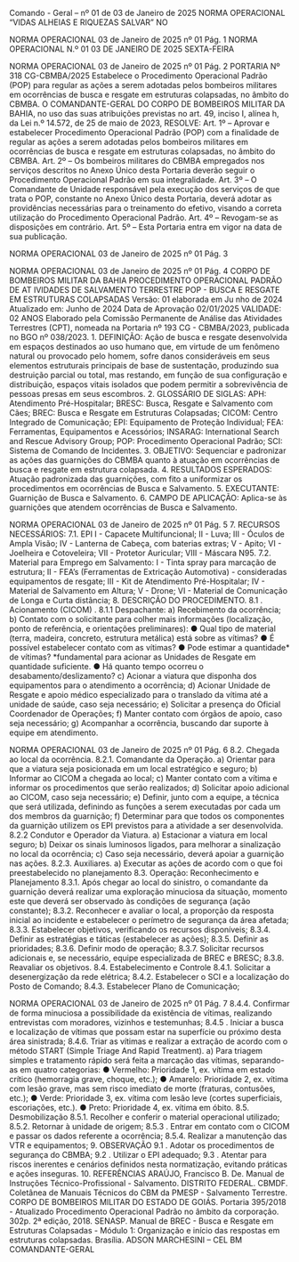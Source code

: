Comando - Geral   –   nº   01   de   03   de   Janeiro de 2025  NORMA OPERACIONAL  “VIDAS ALHEIAS   E RIQUEZAS   SALVAR”  NO

NORMA OPERACIONAL   03 de Janeiro de 2025   nº 01  Pág. 1  NORMA OPERACIONAL N.º 01  03 DE JANEIRO DE 2025  SEXTA-FEIRA

NORMA OPERACIONAL   03 de Janeiro de 2025   nº 01  Pág. 2  PORTARIA Nº 318 CG-CBMBA/2025  Estabelece o Procedimento Operacional Padrão (POP) para regular as ações a serem adotadas pelos bombeiros militares   em   ocorrências   de   busca   e   resgate   em estruturas colapsadas, no âmbito do CBMBA.  O COMANDANTE-GERAL DO CORPO DE BOMBEIROS MILITAR DA BAHIA,   no uso das suas atribuições previstas no art. 49, inciso I, alínea h, da Lei n.º 14.572, de 25 de maio de 2023,  RESOLVE:  Art. 1º   –   Aprovar e estabelecer Procedimento Operacional Padrão (POP) com a finalidade de regular as ações a serem adotadas pelos bombeiros militares em ocorrências de busca e resgate em estruturas colapsadas, no âmbito do CBMBA.  Art. 2º   –   Os bombeiros militares do CBMBA empregados nos serviços descritos no Anexo Único desta Portaria deverão seguir o Procedimento Operacional Padrão em sua integralidade.  Art. 3º   –   O Comandante de Unidade responsável pela execução dos serviços de que trata o POP, constante no Anexo Único desta Portaria, deverá adotar as providências necessárias para o treinamento do efetivo, visando a correta utilização do Procedimento Operacional Padrão.  Art. 4º   –   Revogam-se as disposições em contrário.  Art. 5º   –   Esta Portaria   entra em vigor na data de sua publicação.

NORMA OPERACIONAL   03 de Janeiro de 2025   nº 01  Pág. 3

NORMA OPERACIONAL   03 de Janeiro de 2025   nº 01  Pág. 4  CORPO   DE   BOMBEIROS  MILITAR DA BAHIA  PROCEDIMENTO   OPERACIONAL  PADRÃO   DE   AT IVIDADES DE  SALVAMENTO TERRESTRE  POP   -   BUSCA E RESGATE EM ESTRUTURAS  COLAPSADAS  Versão:   01   elaborada   em  Ju nho de 2024  Atualizado   em:  Junho de 2024  Data   de   Aprovação   02/01/2025  VALIDADE:   02 ANOS   Elaborado pela Comissão Permanente de Análise das Atividades Terrestres (CPT),  nomeada na Portaria nº 193 CG - CBMBA/2023, publicada no BGO nº 038/2023.  1. DEFINIÇÃO:  Ação de busca e resgate desenvolvida em espaços destinados ao uso humano que, em virtude de um fenômeno natural ou provocado pelo homem, sofre danos consideráveis em seus elementos estruturais principais de base de sustentação, produzindo sua destruição parcial ou total, mas restando, em função de sua configuração e distribuição, espaços vitais isolados que podem permitir a sobrevivência de pessoas presas em seus escombros.  2. GLOSSÁRIO DE SIGLAS:  APH:   Atendimento Pré-Hospitalar;  BRESC:   Busca, Resgate e Salvamento com Cães;  BREC:   Busca e Resgate em Estruturas Colapsadas;  CICOM:   Centro Integrado de Comunicação;  EPI:   Equipamento de Proteção Individual;  FEA:   Ferramentas, Equipamentos e Acessórios;  INSARAG:   International Search and Rescue Advisory Group;  POP:   Procedimento Operacional Padrão;  SCI:   Sistema de Comando de Incidentes.  3. OBJETIVO:  Sequenciar e padronizar as ações das guarnições do CBMBA quanto à atuação em ocorrências de busca e resgate em estrutura colapsada.  4. RESULTADOS ESPERADOS:  Atuação padronizada das guarnições, com fito a uniformizar os procedimentos em ocorrências de Busca e Salvamento.  5. EXECUTANTE:  Guarnição de Busca e Salvamento.  6. CAMPO DE APLICAÇÃO:  Aplica-se às guarnições que atendem ocorrências de Busca e Salvamento.

NORMA OPERACIONAL   03 de Janeiro de 2025   nº 01  Pág. 5  7. RECURSOS NECESSÁRIOS:  7.1. EPI  I -   Capacete Multifuncional;  II -   Luva;  III   - Óculos de Ampla Visão;  IV -   Lanterna de Cabeça, com baterias extras;  V -   Apito;  VI -   Joelheira e Cotoveleira;  VII -   Protetor Auricular;  VIII   - Máscara N95.  7.2. Material para Emprego em Salvamento:  I   - Tinta spray para marcação de estrutura;  II   -   FEA’s (Ferramentas de Extricação Automotiva)   - consideradas equipamentos de resgate;  III   - Kit de Atendimento Pré-Hospitalar;  IV   - Material de Salvamento em Altura;  V   - Drone;  VI   - Material de Comunicação de Longa e Curta distância;  8. DESCRIÇÃO DO PROCEDIMENTO.  8.1 .   Acionamento (CICOM) .  8.1.1   Despachante:  a)   Recebimento da ocorrência;  b)   Contato   com   o   solicitante   para   colher   mais   informações   (localização,   ponto   de referência, e orientações preliminares):  ● Qual tipo de material (terra, madeira, concreto, estrutura metálica) está sobre as vítimas?  ● É possível estabelecer contato com as vítimas?  ● Pode estimar a quantidade* de vítimas?  *fundamental para acionar as Unidades de Resgate em quantidade suficiente.  ● Há quanto tempo ocorreu o desabamento/deslizamento?  c)   Acionar a viatura que disponha dos equipamentos para o atendimento a ocorrência;  d)   Acionar Unidade de Resgate e apoio médico especializado para o translado da vítima até a unidade de saúde, caso seja necessário;  e)   Solicitar a presença do Oficial Coordenador de Operações;  f)   Manter contato com órgãos de apoio, caso seja necessário;  g)   Acompanhar a ocorrência, buscando dar suporte à equipe em atendimento.

NORMA OPERACIONAL   03 de Janeiro de 2025   nº 01  Pág. 6  8.2. Chegada ao local da ocorrência.  8.2.1. Comandante da Operação.  a)   Orientar para que a viatura seja posicionada em um local estratégico e seguro;  b)   Informar ao CICOM a chegada ao local;  c)   Manter contato com a vítima e informar os procedimentos que serão realizados;  d)   Solicitar apoio adicional ao CICOM, caso seja necessário;  e)   Definir, junto com a equipe, a técnica que será utilizada, definindo as funções a serem executadas por cada um dos membros da guarnição;  f)   Determinar para que todos os componentes da guarnição utilizem os EPI previstos para a atividade a ser desenvolvida.  8.2.2 Condutor e Operador da Viatura.  a)   Estacionar a viatura em local seguro;  b)   Deixar os sinais luminosos ligados, para melhorar a sinalização no local da ocorrência;  c)   Caso seja necessário, deverá apoiar a guarnição nas ações.  8.2.3. Auxiliares.  a)   Executar as ações de acordo com o que foi preestabelecido no planejamento  8.3. Operação: Reconhecimento e Planejamento  8.3.1.   Após chegar ao local do sinistro, o comandante da guarnição deverá realizar uma exploração minuciosa da situação, momento este que deverá ser observado às condições de segurança (ação constante);  8.3.2.   Reconhecer e avaliar o local, a proporção da resposta inicial ao incidente e estabelecer o perímetro de segurança da área afetada;  8.3.3.   Estabelecer objetivos, verificando os recursos disponíveis;  8.3.4.   Definir as estratégias e táticas (estabelecer as ações);  8.3.5.   Definir as prioridades;  8.3.6.   Definir modo de operação;  8.3.7.   Solicitar recursos adicionais e, se necessário, equipe especializada de BREC e BRESC;  8.3.8.   Reavaliar os objetivos.  8.4. Estabelecimento e Controle  8.4.1.   Solicitar a desenergização da rede elétrica;  8.4.2.   Estabelecer o SCI e a localização do Posto de Comando;  8.4.3.   Estabelecer Plano de Comunicação;

NORMA OPERACIONAL   03 de Janeiro de 2025   nº 01  Pág. 7  8.4.4.   Confirmar de forma minuciosa a possibilidade da existência de vítimas, realizando entrevistas com moradores, vizinhos e testemunhas;  8.4.5 . Iniciar a busca e localização de vítimas que possam estar na superfície ou próximo desta área sinistrada;  8.4.6.   Triar as vítimas e realizar a extração de acordo com o método START (Simple Triage And Rapid Treatment).  a)   Para triagem simples e tratamento rápido será feita a marcação das vítimas, separando- as em quatro categorias:  ●   Vermelho: Prioridade 1, ex. vítima em estado crítico (hemorragia grave, choque, etc.);  ●   Amarelo: Prioridade 2, ex. vítima com lesão grave, mas sem risco imediato de morte (fraturas, contusões, etc.);  ●   Verde: Prioridade 3, ex. vítima com lesão leve (cortes superficiais, escoriações, etc.).  ● Preto: Prioridade 4, ex. vítima em óbito.  8.5. Desmobilização  8.5.1.   Recolher e conferir o material operacional utilizado;  8.5.2.   Retornar à unidade de origem;  8.5.3 . Entrar em contato com o CICOM e passar os dados referente a ocorrência;  8.5.4.   Realizar a manutenção das VTR e equipamentos;  9. OBSERVAÇÃO  9.1 . Adotar os procedimentos de segurança do CBMBA;  9.2 . Utilizar o EPI adequado;  9.3 . Atentar para riscos inerentes e cenários definidos nesta normatização, evitando práticas e ações inseguras.  10. REFERÊNCIAS  ARAÚJO, Francisco B. De. Manual de Instruções Técnico-Profissional - Salvamento. DISTRITO FEDERAL. CBMDF.  Coletânea de Manuais Técnicos do CBM da PMESP - Salvamento Terrestre.  CORPO DE BOMBEIROS MILITAR DO ESTADO DE GOIÁS. Portaria 395/2018 - Atualizado Procedimento Operacional Padrão no âmbito da corporação. 302p. 2ª edição, 2018.  SENASP. Manual de BREC - Busca e Resgate em Estruturas Colapsadas - Módulo 1: Organização e início das respostas em estruturas colapsadas. Brasília.  ADSON MARCHESINI   –   CEL BM  COMANDANTE-GERAL

